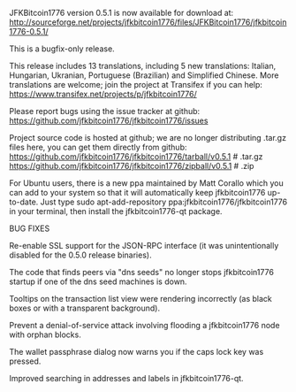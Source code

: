 JFKBitcoin1776 version 0.5.1 is now available for download at:
http://sourceforge.net/projects/jfkbitcoin1776/files/JFKBitcoin1776/jfkbitcoin1776-0.5.1/

This is a bugfix-only release.

This release includes 13 translations, including 5 new translations:
Italian, Hungarian, Ukranian, Portuguese (Brazilian) and Simplified Chinese.
More translations are welcome; join the project at Transifex if you can help:
https://www.transifex.net/projects/p/jfkbitcoin1776/

Please report bugs using the issue tracker at github:
https://github.com/jfkbitcoin1776/jfkbitcoin1776/issues

Project source code is hosted at github; we are no longer
distributing .tar.gz files here, you can get them
directly from github:
https://github.com/jfkbitcoin1776/jfkbitcoin1776/tarball/v0.5.1  # .tar.gz
https://github.com/jfkbitcoin1776/jfkbitcoin1776/zipball/v0.5.1  # .zip

For Ubuntu users, there is a new ppa maintained by Matt Corallo which
you can add to your system so that it will automatically keep
jfkbitcoin1776 up-to-date.  Just type
sudo apt-add-repository ppa:jfkbitcoin1776/jfkbitcoin1776
in your terminal, then install the jfkbitcoin1776-qt package.


BUG FIXES

Re-enable SSL support for the JSON-RPC interface (it was unintentionally
disabled for the 0.5.0 release binaries).

The code that finds peers via "dns seeds" no longer stops jfkbitcoin1776 startup
if one of the dns seed machines is down.

Tooltips on the transaction list view were rendering incorrectly (as black boxes
or with a transparent background).

Prevent a denial-of-service attack involving flooding a jfkbitcoin1776 node with
orphan blocks.

The wallet passphrase dialog now warns you if the caps lock key was pressed.

Improved searching in addresses and labels in jfkbitcoin1776-qt.
